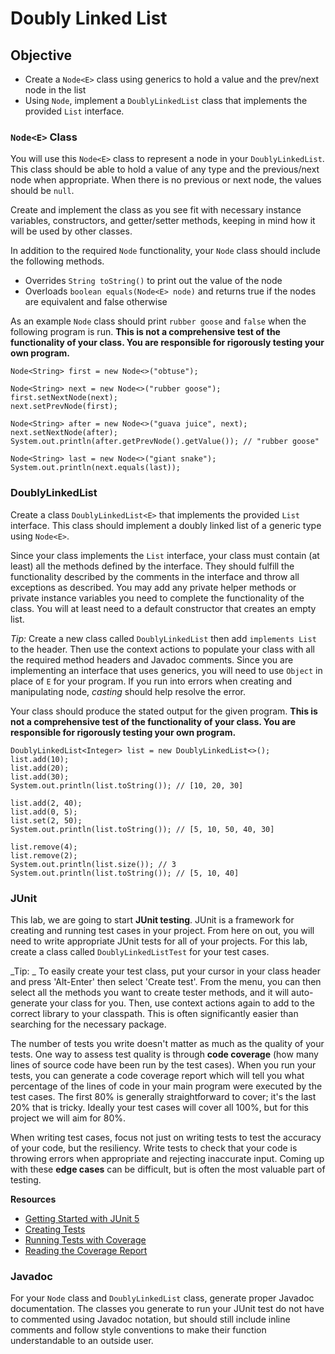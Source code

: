 # Doubly Linked List

## Objective

- Create a `Node<E>` class using generics to hold a value and the prev/next node in the list
- Using `Node`, implement a `DoublyLinkedList` class that implements the provided `List` interface.

### `Node<E>` Class

You will use this `Node<E>` class to represent a node in your `DoublyLinkedList`. This class should be able to hold a value  of any type and the previous/next node when appropriate. When there is no previous or next node, the values should be `null`.

Create and implement the class as you see fit with necessary instance variables, constructors, and getter/setter methods, keeping in mind how it will be used by other classes.

In addition to the required `Node` functionality, your `Node` class should include the following methods.

- Overrides `String toString()` to print out the value of the node
- Overloads `boolean equals(Node<E> node)` and returns true if the nodes are equivalent and false otherwise

As an example `Node` class should print `rubber goose` and `false` when the following program is run.
**This is not a comprehensive test of the functionality of your class. You are responsible for rigorously testing your own program.**

```
Node<String> first = new Node<>("obtuse");  
  
Node<String> next = new Node<>("rubber goose");  
first.setNextNode(next);  
next.setPrevNode(first);  
  
Node<String> after = new Node<>("guava juice", next);  
next.setNextNode(after);  
System.out.println(after.getPrevNode().getValue()); // "rubber goose"  
  
Node<String> last = new Node<>("giant snake");  
System.out.println(next.equals(last));
```

### DoublyLinkedList

Create a class `DoublyLinkedList<E>` that implements the provided `List` interface. This class should implement a doubly linked list of a generic type using `Node<E>`. 

Since your class implements the `List` interface, your class must contain (at least) all the methods defined by the interface. They should fulfill the functionality described by the comments in the interface and throw all exceptions as described. You may add any private helper methods or private instance variables you need to complete the functionality of the class. You will at least need to a default constructor that creates an empty list.

*Tip:* Create a new class called `DoublyLinkedList` then add `implements List` to the header. Then use the context actions to populate your class with all the required method headers and Javadoc comments. Since you are implementing an interface that uses generics, you will need to use `Object` in place of `E` for your program. If you run into errors when creating and manipulating node, _casting_ should help resolve the error.

Your class should produce the stated output for the given program.
**This is not a comprehensive test of the functionality of your class. You are responsible for rigorously testing your own program.**

```
DoublyLinkedList<Integer> list = new DoublyLinkedList<>();  
list.add(10);  
list.add(20);  
list.add(30);  
System.out.println(list.toString()); // [10, 20, 30]  
  
list.add(2, 40);  
list.add(0, 5);  
list.set(2, 50);  
System.out.println(list.toString()); // [5, 10, 50, 40, 30]  
  
list.remove(4);  
list.remove(2);  
System.out.println(list.size()); // 3  
System.out.println(list.toString()); // [5, 10, 40]
```
### JUnit

This lab, we are going to start **JUnit testing**. JUnit is a framework for creating and running test cases in your project. From here on out, you will need to write appropriate JUnit tests for all of your projects. For this lab, create a class called `DoublyLinkedListTest` for your test cases.

_Tip: _ To easily create your test class, put your cursor in your class header and press 'Alt-Enter' then select 'Create test'. From the menu, you can then select all the methods you want to create tester methods, and it will auto-generate your class for you. Then, use context actions again to add to the correct library to your classpath. This is often significantly easier than searching for the necessary package.

The number of tests you write doesn't matter as much as the quality of your tests. One way to assess test quality is through  **code coverage** (how many lines of source code have been run by the test cases). When you run your tests, you can generate a code coverage report which will tell you what percentage of the lines of code in your main program were executed by the test cases. The first 80% is generally straightforward to cover; it's the last 20% that is tricky. Ideally your test cases  will cover all 100%, but for this project we will aim for 80%.

When writing test cases, focus not just on writing tests to test the accuracy of your code, but the resiliency. Write tests to check that your code is throwing errors when appropriate and rejecting inaccurate input. Coming up with these **edge cases** can be difficult, but is often the most valuable part of testing.

**Resources**
- [Getting Started with JUnit 5](https://www.jetbrains.com/help/idea/junit.html)
- [Creating Tests](https://www.jetbrains.com/help/idea/create-tests.html)
- [Running Tests with Coverage](https://www.jetbrains.com/help/idea/running-test-with-coverage.html#run-config-with-coverage)
- [Reading the Coverage Report](https://www.jetbrains.com/help/idea/viewing-code-coverage-results.html)


### Javadoc

For your `Node` class and `DoublyLinkedList` class, generate proper Javadoc documentation. The classes you generate to run your JUnit test do not have to commented using Javadoc notation, but should still include inline comments and follow style conventions to make their function understandable to an outside user.
